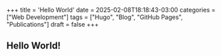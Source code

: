 +++
title = 'Hello World'
date = 2025-02-08T18:18:43-03:00
categories = ["Web Development"]
tags = ["Hugo", "Blog", "GitHub Pages", "Publications"]
draft = false
+++
## Hello World!